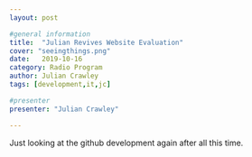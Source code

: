 ```yaml
---
layout: post

#general information
title:  "Julian Revives Website Evaluation"
cover: "seeingthings.png"
date:   2019-10-16
category: Radio Program
author: Julian Crawley
tags: [development,it,jc]

#presenter
presenter: "Julian Crawley"

---
```


Just looking at the github development again after all this time. 